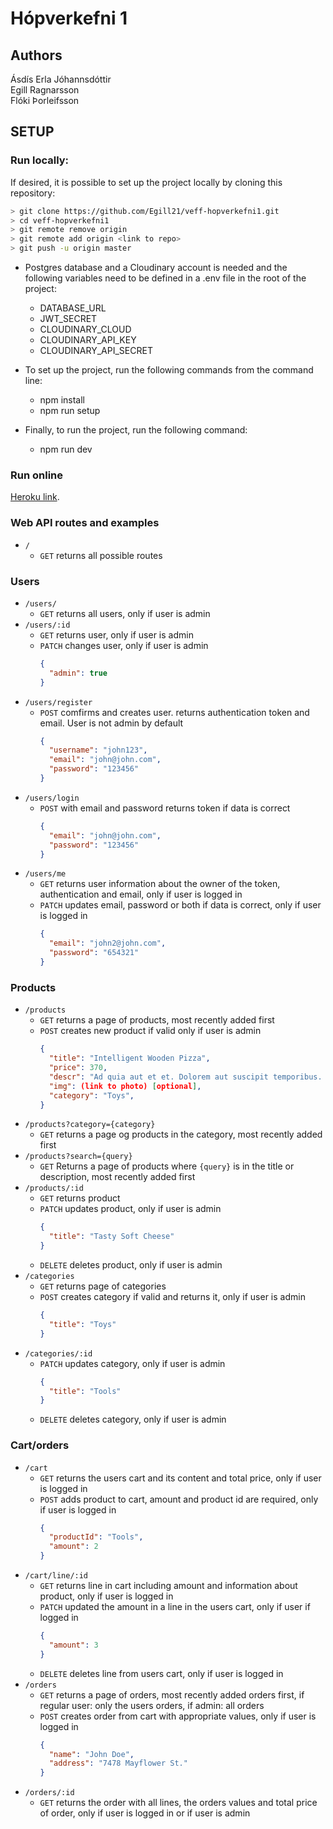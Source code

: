 # Hópverkefni 1

## Authors
Ásdís Erla Jóhannsdóttir <br />
Egill Ragnarsson <br />
Flóki Þorleifsson <br />

## SETUP

### Run locally:

If desired, it is possible to set up the project locally by cloning this repository:

```bash
> git clone https://github.com/Egill21/veff-hopverkefni1.git
> cd veff-hopverkefni1
> git remote remove origin
> git remote add origin <link to repo>
> git push -u origin master
```

* Postgres database and a Cloudinary account is needed and the following variables need to be defined in a .env file in the root of the project:
    * DATABASE_URL
    * JWT_SECRET
    * CLOUDINARY_CLOUD
    * CLOUDINARY_API_KEY
    * CLOUDINARY_API_SECRET

* To set up the project, run the following commands from the command line:
    * npm install
    * npm run setup
* Finally, to run the project, run the following command:
    * npm run dev

### Run online

[Heroku link](http://hop1-2019.herokuapp.com).


### Web API routes and examples

* `/`
    * `GET` returns all possible routes

### Users

* `/users/`
  * `GET` returns all users, only if user is admin
* `/users/:id`
  * `GET` returns user, only if user is admin
  * `PATCH` changes user, only if user is admin
    ```json
    {
      "admin": true 
    }
    ```
* `/users/register`
  * `POST` comfirms and creates user. returns authentication token and email. User is not admin by default
    ```json
    {
      "username": "john123",
      "email": "john@john.com",
      "password": "123456" 
    }
    ```
* `/users/login`
  * `POST` with email and password returns token if data is correct
    ```json
    {
      "email": "john@john.com",
      "password": "123456"
    }
    ```
* `/users/me`
  * `GET` returns user information about the owner of the token, authentication and email, only if user is logged in
  * `PATCH` updates email, password or both if data is correct, only if user is logged in
    ```json
    {
      "email": "john2@john.com",
      "password": "654321" 
    }
    ```
### Products

* `/products`
  * `GET` returns a page of products, most recently added first
  * `POST` creates new product if valid only if user is admin
    ```json
    {
      "title": "Intelligent Wooden Pizza",
      "price": 370,
      "descr": "Ad quia aut et et. Dolorem aut suscipit temporibus. Veniam ut et eos est.",
      "img": (link to photo) [optional],
      "category": "Toys",
    }
    ```
* `/products?category={category}`
  * `GET` returns a page og products in the category, most recently added first
* `/products?search={query}`
  * `GET` Returns a page of products where `{query}` is in the title or description, most recently added first
* `/products/:id`
  * `GET` returns product
  * `PATCH` updates product, only if user is admin
    ```json
    {
      "title": "Tasty Soft Cheese"
    }
    ```
  * `DELETE` deletes product, only if user is admin
* `/categories`
  * `GET` returns page of categories
  * `POST` creates category if valid and returns it, only if user is admin
    ```json
    {
      "title": "Toys"
    }
    ```
* `/categories/:id`
  * `PATCH` updates category, only if user is admin
    ```json
    {
      "title": "Tools"
    }
    ```
  * `DELETE` deletes category, only if user is admin

### Cart/orders

* `/cart`
  * `GET` returns the users cart and its content and total price, only if user is logged in
  * `POST` adds product to cart, amount and product id are required, only if user is logged in
    ```json
    {
      "productId": "Tools",
      "amount": 2
    }
    ```
* `/cart/line/:id`
  * `GET` returns line in cart including amount and information about product, only if user is logged in
  * `PATCH` updated the amount in a line in the users cart, only if user if logged in
    ```json
    {
      "amount": 3
    }
    ```
  * `DELETE` deletes line from users cart, only if user is logged in
* `/orders`
  * `GET` returns a page of orders, most recently added orders first, if regular user: only the users orders, if admin: all orders
  * `POST` creates order from cart with appropriate values, only if user is logged in
    ```json
    {
      "name": "John Doe",
      "address": "7478 Mayflower St."
    }
    ```
* `/orders/:id`
  * `GET` returns the order with all lines, the orders values and total price of order, only if user is logged in or if user is admin

